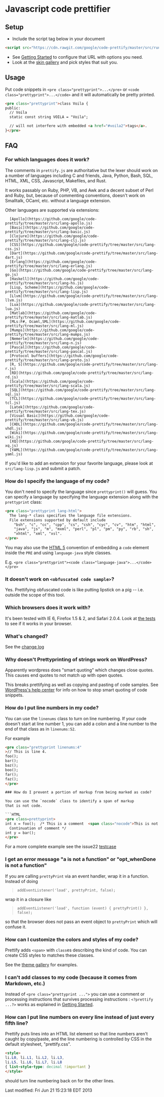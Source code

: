 # Javascript code prettifier

## Setup

 * Include the script tag below in your document
  ```HTML
<script src="https://cdn.rawgit.com/google/code-prettify/master/src/run_prettify.js"></script>
```
 * See [Getting Started](docs/getting_started.md) to configure that URL with options you need.
 * Look at the [skin gallery](https://cdn.rawgit.com/google/code-prettify/master/styles/index.html) and pick styles that suit you.

## Usage

Put code snippets in `<pre class="prettyprint">...</pre>` or
`<code class="prettyprint">...</code>` and it will automatically be
pretty printed.

```HTML
<pre class="prettyprint">class Voila {
public:
  // Voila
  static const string VOILA = "Voila";

  // will not interfere with embedded <a href="#voila2">tags</a>.
}</pre>
```

## FAQ

### For which languages does it work?

The comments in `prettify.js` are authoritative but the lexer should
work on a number of languages including C and friends, Java, Python,
Bash, SQL, HTML, XML, CSS, Javascript, Makefiles, and Rust.

It works passably on Ruby, PHP, VB, and Awk and a decent subset of
Perl and Ruby, but, because of commenting conventions, doesn't work on
Smalltalk, OCaml, etc. without a language extension.

Other languages are supported via extensions:

      [Apollo](https://github.com/google/code-prettify/tree/master/src/lang-apollo.js)
      [Basic](https://github.com/google/code-prettify/tree/master/src/lang-basic.js)
      [Clojure](https://github.com/google/code-prettify/tree/master/src/lang-clj.js)
      [CSS](https://github.com/google/code-prettify/tree/master/src/lang-css.js)
      [Dart](https://github.com/google/code-prettify/tree/master/src/lang-dart.js)
      [Erlang](https://github.com/google/code-prettify/tree/master/src/lang-erlang.js)
      [Go](https://github.com/google/code-prettify/tree/master/src/lang-go.js)
      [Haskell](https://github.com/google/code-prettify/tree/master/src/lang-hs.js)
      [Lisp, Scheme](https://github.com/google/code-prettify/tree/master/src/lang-lisp.js)
      [Llvm](https://github.com/google/code-prettify/tree/master/src/lang-llvm.js)
      [Lua](https://github.com/google/code-prettify/tree/master/src/lang-lua.js)
      [Matlab](https://github.com/google/code-prettify/tree/master/src/lang-matlab.js)
      [MLs:F#, Ocaml,SML](https://github.com/google/code-prettify/tree/master/src/lang-ml.js)
      [Mumps](https://github.com/google/code-prettify/tree/master/src/lang-mumps.js)
      [Nemerle](https://github.com/google/code-prettify/tree/master/src/lang-n.js)
      [Pascal](https://github.com/google/code-prettify/tree/master/src/lang-pascal.js)
      [Protocol buffers](https://github.com/google/code-prettify/tree/master/src/lang-proto.js)
      [R, S](https://github.com/google/code-prettify/tree/master/src/lang-r.js)
      [RD](https://github.com/google/code-prettify/tree/master/src/lang-rd.js)
      [Scala](https://github.com/google/code-prettify/tree/master/src/lang-scala.js)
      [SQL](https://github.com/google/code-prettify/tree/master/src/lang-sql.js)
      [TCL](https://github.com/google/code-prettify/tree/master/src/lang-tcl.js)
      [Latek](https://github.com/google/code-prettify/tree/master/src/lang-tex.js)
      [Visual Basic](https://github.com/google/code-prettify/tree/master/src/lang-vb.js)
      [CHDL](https://github.com/google/code-prettify/tree/master/src/lang-vhdl.js)
      [Wiki](https://github.com/google/code-prettify/tree/master/src/lang-wiki.js)
      [XQ](https://github.com/google/code-prettify/tree/master/src/lang-xq.js)
      [YAML](https://github.com/google/code-prettify/tree/master/src/lang-yaml.js)

If you'd like to add an extension for your favorite language, please
look at `src/lang-lisp.js` and submit a patch.

### How do I specify the language of my code?

You don't need to specify the language since `prettyprint()`
will guess.  You can specify a language by specifying the language extension
along with the `prettyprint` class:

```HTML
<pre class="prettyprint lang-html">
  The lang-* class specifies the language file extensions.
  File extensions supported by default include
    "bsh", "c", "cc", "cpp", "cs", "csh", "cyc", "cv", "htm", "html",
    "java", "js", "m", "mxml", "perl", "pl", "pm", "py", "rb", "sh",
    "xhtml", "xml", "xsl".
</pre>
```

You may also use the
[HTML 5](http://dev.w3.org/html5/spec-author-view/the-code-element.html#the-code-element)
convention of embedding a `code` element inside the `PRE` and using `language-java` style classes.

E.g. `<pre class="prettyprint"><code class="language-java">...</code></pre>`

### It doesn't work on `<obfuscated code sample>`?

Yes.  Prettifying obfuscated code is like putting lipstick on a pig --
i.e. outside the scope of this tool.

### Which browsers does it work with?

It's been tested with IE 6, Firefox 1.5 & 2, and Safari 2.0.4.
Look at [the tests](https://rawgit.com/google/code-prettify/master/tests/prettify_test.html)
to see if it works in your browser.

### What's changed?

See the [change log](https://rawgit.com/google/code-prettify/master/CHANGES.html)

### Why doesn't Prettyprinting of strings work on WordPress?

Apparently wordpress does "smart quoting" which changes close quotes.
This causes end quotes to not match up with open quotes.

This breaks prettifying as well as copying and pasting of code samples.
See [WordPress's help center](http://wordpress.org/support/topic/125038)
for info on how to stop smart quoting of code snippets.

### How do I put line numbers in my code?

You can use the `linenums` class to turn on line
numbering.  If your code doesn't start at line number 1, you can
add a colon and a line number to the end of that class as in
`linenums:52`.

For example

```HTML
<pre class="prettyprint linenums:4"
>// This is line 4.
foo();
bar();
baz();
boo();
far();
faz();
</pre>

### How do I prevent a portion of markup from being marked as code?

You can use the `nocode` class to identify a span of markup
that is not code.

```HTML
<pre class=prettyprint>
int x = foo();  /* This is a comment  <span class="nocode">This is not code</span>
  Continuation of comment */
int y = bar();
</pre>
```

For a more complete example see the issue22
[testcase](https://rawgit.com/google/code-prettify/master/tests/prettify_test.html#issue22)

### I get an error message "a is not a function" or "opt_whenDone is not a function"

If you are calling `prettyPrint` via an event handler, wrap it in a function.
Instead of doing

> ```addEventListener('load', prettyPrint, false);```

wrap it in a closure like

> ```addEventListener('load', function (event) { prettyPrint() }, false);```

so that the browser does not pass an event object to `prettyPrint`
which will confuse it.

### How can I customize the colors and styles of my code?

Prettify adds `<span>` with `class`es describing the kind of code.
You can create CSS styles to matches these classes.

See the [theme gallery](https://cdn.rawgit.com/google/code-prettify/master/styles/index.html) for examples.

### I can't add classes to my code (because it comes from Markdown, etc.)

Instead of ```<pre class="prettyprint ...">``` you can use a comment
or processing instructions that survives processing instructions :
`<?prettify ...?>` works as explained in
[Getting Started](docs/getting_started.md).

### How can I put line numbers on every line instead of just every fifth line?

Prettify puts lines into an HTML list element so that line numbers
aren't caught by copy/paste, and the line numbering is controlled by
CSS in the default stylesheet, "prettify.css".

```HTML
<style>
li.L0, li.L1, li.L2, li.L3,
li.L5, li.L6, li.L7, li.L8
{ list-style-type: decimal !important }
</style>
```

should turn line numbering back on for the other lines.


<!-- Created: Tue Oct  3 17:51:56 PDT 2006 -->
<!-- hhmts start -->Last modified: Fri Jun 21 15:23:18 EDT 2013 <!-- hhmts end --
